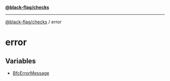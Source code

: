 [**@black-flag/checks**][1]

---

[@black-flag/checks][1] / error

# error

## Variables

- [BfcErrorMessage][2]

[1]: ../README.md
[2]: variables/BfcErrorMessage.md
